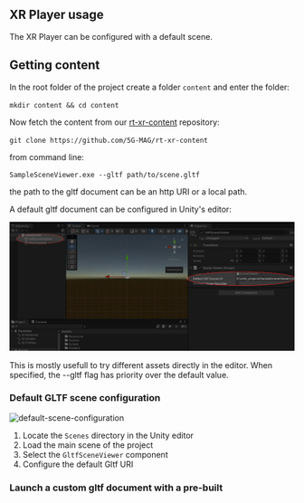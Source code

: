 ## XR Player usage

The XR Player can be configured with a default scene.

## Getting content

In the root folder of the project create a folder `content` and enter the folder:

`mkdir content && cd content`

Now fetch the content from our [rt-xr-content](https://github.com/5G-MAG/rt-xr-content) repository:

`git clone https://github.com/5G-MAG/rt-xr-content`

from command line: 
```
SampleSceneViewer.exe --gltf path/to/scene.gltf
``` 

the path to the gltf document can be an http URI or a local path.

A default gltf document can be configured in Unity's editor:

![Adding a default gltf uri](/doc/images/default-gltf-uri.jpg "Adding a default gltf uri")

This is mostly usefull to try different assets directly in the editor. When specified, the --gltf flag has priority over the default value.


### Default GLTF scene configuration

![default-scene-configuration](../images/unity-player-default-scene-config.png)
1. Locate the `Scenes` directory in the Unity editor 
2. Load the main scene of the project
3. Select the `GltfSceneViewer` component
4. Configure the default Gltf URI

### Launch a custom gltf document with a pre-built  
